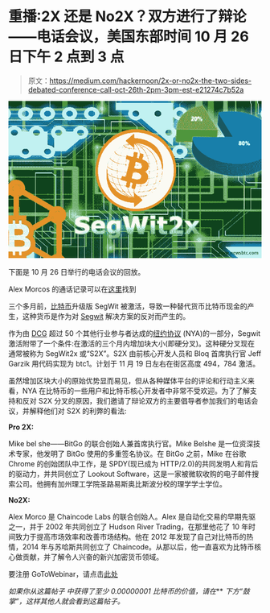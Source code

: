 # 重播:2X 还是 No2X？双方进行了辩论——电话会议，美国东部时间 10 月 26 日下午 2 点到 3 点

> 原文：<https://medium.com/hackernoon/2x-or-no2x-the-two-sides-debated-conference-call-oct-26th-2pm-3pm-est-e21274c7b52a>

![](img/4be9161f2d737ab973fe9e60999ce77d.png)

下面是 10 月 26 日举行的电话会议的回放。

Alex Morcos 的通话记录可以在[这里](https://goo.gl/1zoFRx)找到

三个多月前，[比特币](https://hackernoon.com/tagged/bitcoin)升级版 SegWit 被激活，导致一种替代货币比特币现金的产生，这种货币是作为对 [Segwit](https://hackernoon.com/tagged/segwit) 解决方案的反对而产生的。

作为由 [DCG](http://dcg.co/) 超过 50 个其他行业参与者达成的[纽约协议](/@DCGco/bitcoin-scaling-agreement-at-consensus-2017-133521fe9a77) (NYA)的一部分，Segwit 激活附带了一个条件:在激活的三个月内增加块大小(即硬分叉)。这种硬分叉现在通常被称为 SegWit2x 或“S2X”。S2X 由前核心开发人员和 Bloq 首席执行官 Jeff Garzik 用代码实现为 btc1。计划于 11 月 19 日左右在街区高度 494，784 激活。

虽然增加区块大小的原始优势显而易见，但从各种媒体平台的评论和行动主义来看，NYA 在比特币的一些用户和比特币核心开发者中非常不受欢迎。为了了解支持和反对 S2X 分叉的原因，我们邀请了辩论双方的主要倡导者参加我们的电话会议，并解释他们对 S2X 的利弊的看法:

**Pro 2X:**

Mike bel she——BitGo 的联合创始人兼首席执行官。Mike Belshe 是一位资深技术专家，他发明了 BitGo 使用的多重签名协议。在 BitGo 之前，Mike 在谷歌 Chrome 的创始团队中工作，是 SPDY(现已成为 HTTP/2.0)的共同发明人和背后的驱动力，并共同创立了 Lookout Software，这是一家被微软收购的电子邮件搜索公司。他拥有加州理工学院圣路易斯奥比斯波分校的理学学士学位。

**No2X:**

Alex Morco 是 Chaincode Labs 的联合创始人。Alex 是自动化交易的早期先驱之一，并于 2002 年共同创立了 Hudson River Trading，在那里他花了 10 年时间致力于提高市场效率和改善市场结构。他在 2012 年发现了自己对比特币的热情，2014 年与苏哈斯共同创立了 Chaincode。从那以后，他一直喜欢为比特币核心做贡献，并了解令人兴奋的新兴加密货币领域。

要注册 GoToWebinar，请点击[此处](https://goo.gl/r6mT54)

*如果你从这篇帖子* ***中获得了至少* 0.00000001 比特币*的价值，请在*** *下方“鼓掌”，这样其他人就会看到这篇帖子。*